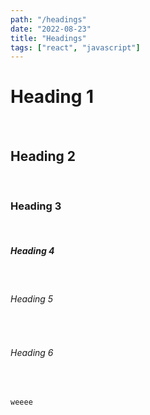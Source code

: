 ```yaml
---
path: "/headings"
date: "2022-08-23"
title: "Headings"
tags: ["react", "javascript"]
---
```


# Heading 1
<br>

## Heading 2
<br>

### Heading 3
<br>

##### Heading 4
<br>

###### Heading 5
<br>

###### Heading 6
<br>

`weeee`
